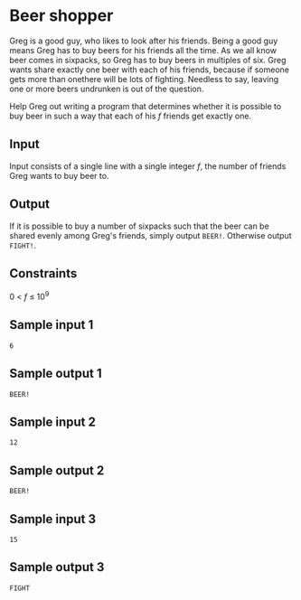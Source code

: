 # Beer shopper
Greg is a good guy, who likes to look after his friends. Being a good guy means Greg has to buy beers for his friends all the time. 
As we all know beer comes in sixpacks, so Greg has to buy beers in multiples of six. Greg wants share exactly one beer with each of his friends, because if someone gets more than onethere will be lots of fighting. Needless to say, leaving one or more beers undrunken is out of the question.

Help Greg out writing a program that determines whether it is possible to buy beer in such a way that each of his _f_ friends get exactly one.

## Input
Input consists of a single line with a single integer _f_, the number of friends Greg wants to buy beer to.

## Output
If it is possible to buy a number of sixpacks such that the beer can be shared evenly among Greg's friends, simply output `BEER!`. Otherwise output `FIGHT!`.

## Constraints
0 < _f_ &le; 10<sup>9</sup>

## Sample input 1
```
6
```

## Sample output 1
```
BEER!
```

## Sample input 2
```
12
```

## Sample output 2
```
BEER!
```

## Sample input 3
```
15
```

## Sample output 3
```
FIGHT
```
